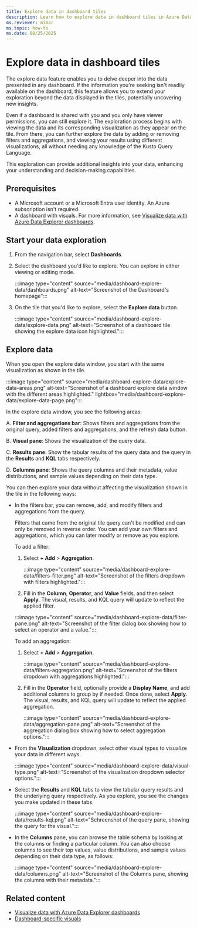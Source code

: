 ```yaml
---
title: Explore data in dashboard tiles
description: Learn how to explore data in dashboard tiles in Azure Data Explorer for more insights about the information rendered in the visual.
ms.reviewer: mibar
ms.topic: how-to
ms.date: 08/25/2025
---
```

# Explore data in dashboard tiles

The explore data feature enables you to delve deeper into the data presented in any dashboard. If the information you're seeking isn't readily available on the dashboard, this feature allows you to extend your exploration beyond the data displayed in the tiles, potentially uncovering new insights.

Even if a dashboard is shared with you and you only have viewer permissions, you can still explore it. The exploration process begins with viewing the data and its corresponding visualization as they appear on the tile. From there, you can further explore the data by adding or removing filters and aggregations, and viewing your results using different visualizations, all without needing any knowledge of the Kusto Query Language.

This exploration can provide additional insights into your data, enhancing your understanding and decision-making capabilities.

## Prerequisites

* A Microsoft account or a Microsoft Entra user identity. An Azure subscription isn't required.
* A dashboard with visuals. For more information, see [Visualize data with Azure Data Explorer dashboards](azure-data-explorer-dashboards.md).

## Start your data exploration

1. From the navigation bar, select **Dashboards**.
1. Select the dashboard you'd like to explore. You can explore in either viewing or editing mode.

    :::image type="content" source="media/dashboard-explore-data/dashboards.png" alt-text="Screenshot of the Dashboard's homepage":::

1. On the tile that you'd like to explore, select the **Explore data** button.

    :::image type="content" source="media/dashboard-explore-data/explore-data.png" alt-text="Screenshot of a dashboard tile showing the explore data icon highlighted.":::

## Explore data

When you open the explore data window, you start with the same visualization as shown in the tile.

:::image type="content" source="media/dashboard-explore-data/explore-data-areas.png" alt-text="Screenshot of a dashboard explore data window with the different areas highlighted." lightbox="media/dashboard-explore-data/explore-data-page.png":::

In the explore data window, you see the following areas:

A. **Filter and aggregations bar**: Shows filters and aggregations from the original query, added filters and aggregations, and the refresh data button.

B. **Visual pane**: Shows the visualization of the query data.

C. **Results pane**: Show the tabular results of the query data and the query in the **Results** and **KQL** tabs respectively.

D. **Columns pane**: Shows the query columns and their metadata, value distributions, and sample values depending on their data type.

You can then explore your data without affecting the visualization shown in the tile in the following ways:

* In the filters bar, you can remove, add, and modify filters and aggregations from the query.

    Filters that came from the original tile query can't be modified and can only be removed in reverse order. You can add your own filters and aggregations, which you can later modify or remove as you explore.

    To add a filter:

    1. Select **+ Add** > **Aggregation**.

        :::image type="content" source="media/dashboard-explore-data/filters-filter.png" alt-text="Screenshot of the filters dropdown with filters highlighted.":::

    1. Fill in the **Column**, **Operator**, and **Value** fields, and then select **Apply**. The visual, results, and KQL query will update to reflect the applied filter.

    :::image type="content" source="media/dashboard-explore-data/filter-pane.png" alt-text="Screenshot of the filter dialog box showing how to select an operator and a value.":::

    To add an aggregation:

    1. Select **+ Add** > **Aggregation**.

        :::image type="content" source="media/dashboard-explore-data/filters-aggregation.png" alt-text="Screenshot of the filters dropdown with aggregations highlighted.":::

    1. Fill in the **Operator** field, optionally provide a **Display Name**, and add additional columns to group by if needed. Once done, select **Apply**. The visual, results, and KQL query will update to reflect the applied aggregation.

        :::image type="content" source="media/dashboard-explore-data/aggregation-pane.png" alt-text="Screenshot of the aggregation dialog box showing how to select aggregation options.":::

* From the **Visualization** dropdown, select other visual types to visualize your data in different ways.

    :::image type="content" source="media/dashboard-explore-data/visual-type.png" alt-text="Screenshot of the visualization dropdown selector options.":::

* Select the **Results** and **KQL** tabs to view the tabular query results and the underlying query respectively. As you explore, you see the changes you make updated in these tabs.

    :::image type="content" source="media/dashboard-explore-data/results-kql.png" alt-text="Schreenshot of the query pane, showing the query for the visual.":::

* In the **Columns** pane, you can browse the table schema by looking at the columns or finding a particular column. You can also choose columns to see their top values, value distributions, and sample values depending on their data type, as follows:

    :::image type="content" source="media/dashboard-explore-data/columns.png" alt-text="Screenshot of the Columns pane, showing the columns with their metadata.":::

## Related content

* [Visualize data with Azure Data Explorer dashboards](azure-data-explorer-dashboards.md)
* [Dashboard-specific visuals](dashboard-visuals.md)
